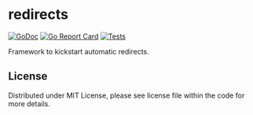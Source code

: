 # redirects

[![GoDoc](https://godoc.org/github.com/foomo/go?status.svg)](https://godoc.org/github.com/foomo/go)
[![Go Report Card](https://goreportcard.com/badge/github.com/foomo/redirects)](https://goreportcard.com/report/github.com/foomo/redirects)
[![Tests](https://github.com/foomo/redirects/actions/workflows/test.yml/badge.svg)](https://github.com/foomo/redirects/actions/workflows/test.yml)

Framework to kickstart automatic redirects.

## License

Distributed under MIT License, please see license file within the code for more details.
